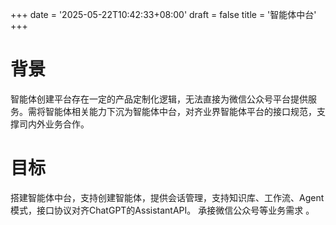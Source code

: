 +++
date = '2025-05-22T10:42:33+08:00'
draft = false
title = '智能体中台'
+++

# 背景
智能体创建平台存在一定的产品定制化逻辑，无法直接为微信公众号平台提供服务。需将智能体相关能力下沉为智能体中台，对齐业界智能体平台的接口规范，支撑司内外业务合作。

# 目标
搭建智能体中台，支持创建智能体，提供会话管理，支持知识库、工作流、Agent模式，接口协议对齐ChatGPT的AssistantAPI。
承接微信公众号等业务需求 。
